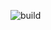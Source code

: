 ![build](https://github.com/javagurulv/2024_stas_shablinskiy/actions/workflows/build.yaml/badge.svg)
